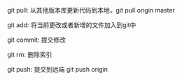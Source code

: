 git pull: 从其他版本库更新代码到本地，git pull origin master

git add: 将当前更改或者新增的文件加入到git中

git commit: 提交修改

git rm: 删除索引

git push: 提交到远端 git push origin

